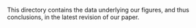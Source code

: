 This directory contains the data underlying our figures, and thus conclusions, in the latest revision of our paper.
